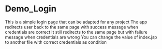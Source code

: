 # Demo_Login
This is a simple login page that can be adapted for any project
The app redirects user back to the same page with success message when credentials are correct
It still redirects to the same page but with failure message when credentials are wrong
You can change the value of index.jsp to another file with correct credentials as condition
